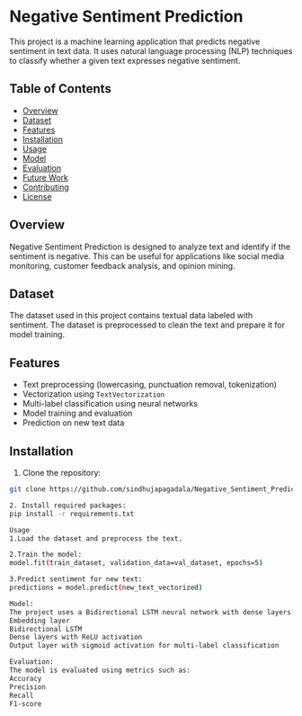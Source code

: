 # Negative Sentiment Prediction

This project is a machine learning application that predicts negative sentiment in text data. It uses natural language processing (NLP) techniques to classify whether a given text expresses negative sentiment.

## Table of Contents
- [Overview](#overview)
- [Dataset](#dataset)
- [Features](#features)
- [Installation](#installation)
- [Usage](#usage)
- [Model](#model)
- [Evaluation](#evaluation)
- [Future Work](#future-work)
- [Contributing](#contributing)
- [License](#license)

## Overview
Negative Sentiment Prediction is designed to analyze text and identify if the sentiment is negative. This can be useful for applications like social media monitoring, customer feedback analysis, and opinion mining.

## Dataset
The dataset used in this project contains textual data labeled with sentiment. The dataset is preprocessed to clean the text and prepare it for model training.

## Features
- Text preprocessing (lowercasing, punctuation removal, tokenization)
- Vectorization using `TextVectorization`
- Multi-label classification using neural networks
- Model training and evaluation
- Prediction on new text data

## Installation
1. Clone the repository:
```bash
git clone https://github.com/sindhujapagadala/Negative_Sentiment_Prediction.git

2. Install required packages:
pip install -r requirements.txt

Usage
1.Load the dataset and preprocess the text.

2.Train the model:
model.fit(train_dataset, validation_data=val_dataset, epochs=5)

3.Predict sentiment for new text:
predictions = model.predict(new_text_vectorized)

Model:
The project uses a Bidirectional LSTM neural network with dense layers. The model architecture includes:
Embedding layer
Bidirectional LSTM
Dense layers with ReLU activation
Output layer with sigmoid activation for multi-label classification

Evaluation:
The model is evaluated using metrics such as:
Accuracy
Precision
Recall
F1-score


